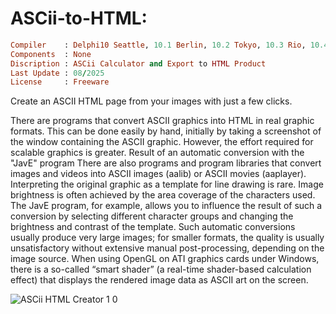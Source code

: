 # ASCii-to-HTML:

```ruby
Compiler    : Delphi10 Seattle, 10.1 Berlin, 10.2 Tokyo, 10.3 Rio, 10.4 Sydney, 11 Alexandria, 12 Athens
Components  : None
Discription : ASCii Calculator and Export to HTML Product
Last Update : 08/2025
License     : Freeware
```

Create an ASCII HTML page from your images with just a few clicks.

There are programs that convert ASCII graphics into HTML in real graphic formats. This can be done easily by hand, initially by taking a screenshot of the window containing the ASCII graphic. However, the effort required for scalable graphics is greater.
Result of an automatic conversion with the "JavE" program
There are also programs and program libraries that convert images and videos into ASCII images (aalib) or ASCII movies (aaplayer). Interpreting the original graphic as a template for line drawing is rare. Image brightness is often achieved by the area coverage of the characters used. The JavE program, for example, allows you to influence the result of such a conversion by selecting different character groups and changing the brightness and contrast of the template. Such automatic conversions usually produce very large images; for smaller formats, the quality is usually unsatisfactory without extensive manual post-processing, depending on the image source.
When using OpenGL on ATI graphics cards under Windows, there is a so-called “smart shader” (a real-time shader-based calculation effect) that displays the rendered image data as ASCII art on the screen.


![ASCii HTML Creator 1 0](https://github.com/user-attachments/assets/06c3cc79-f591-46b0-8d1e-a59998c94b37)


